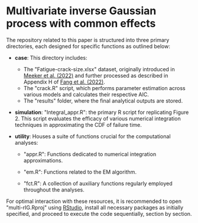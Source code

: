 # Multivariate inverse Gaussian process with common effects

The repository related to this paper is structured into three primary directories, each designed for specific functions as outlined below:

-   **case**: This directory includes:

    -   The "Fatigue-crack-size.xlsx" dataset, originally introduced in [Meeker et al. (2022)](https://www.wiley.com/en-us/Statistical+Methods+for+Reliability+Data%2C+2nd+Edition-p-9781118115459) and further processed as described in Appendix H of [Fang et al. (2022)](https://www.sciencedirect.com/science/article/abs/pii/S0377221721008985).
    -   The "crack.R" script, which performs parameter estimation across various models and calculates their respective AIC.
    -   The "results" folder, where the final analytical outputs are stored.

-   **simulation**: "Integral_appr.R": the primary R script for replicating Figure 2. This script evaluates the efficacy of various numerical integration techniques in approximating the CDF of failure time.

-   **utility**: Houses a suite of functions crucial for the computational analyses:

    -   "appr.R": Functions dedicated to numerical integration approximations.

    -   "em.R": Functions related to the EM algorithm.

    -   "fct.R": A collection of auxiliary functions regularly employed throughout the analyses.

For optimal interaction with these resources, it is recommended to open "multi-rIG.Rproj" using [RStudio](https://posit.co/download/rstudio-desktop/), install all necessary packages as initially specified, and proceed to execute the code sequentially, section by section.
